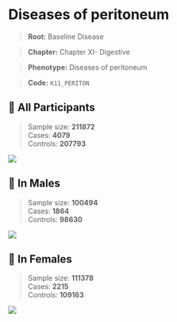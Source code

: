 # Diseases of peritoneum

> **Root:** Baseline Disease  

> **Chapter:** Chapter XI- Digestive  

> **Phenotype:** Diseases of peritoneum  

> **Code:** `K11_PERITON`

## 🧪 All Participants  
> Sample size: **211872**  
> Cases: **4079**  
> Controls: **207793**
<img src="/Disease/Figures/ALL/Incidence/K11_PERITON.png"/>
<CsvTable src="/Disease_Data/ALL/Incidence/COX_K11_PERITON.csv" label="🔍 View full results" />

## 👨 In Males  
> Sample size: **100494**  
> Cases: **1864**  
> Controls: **98630**
<img src="/Disease/Figures/Male/Incidence/K11_PERITON.png"/>
<CsvTable src="/Disease_Data/Male/Incidence/COX_K11_PERITON.csv" label="🔍 View full results" />

## 👩 In Females  
> Sample size: **111378**  
> Cases: **2215**  
> Controls: **109163**
<img src="/Disease/Figures/Female/Incidence/K11_PERITON.png"/>
<CsvTable src="/Disease_Data/Female/Incidence/COX_K11_PERITON.csv" label="🔍 View full results" />
